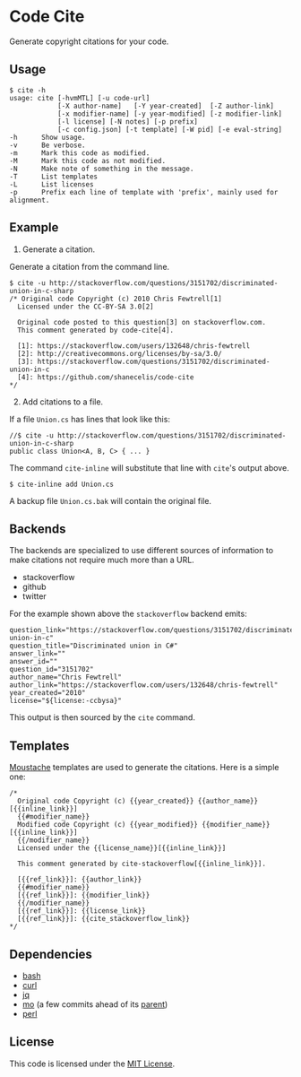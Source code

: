 # Code Cite

Generate copyright citations for your code.

Usage
-----

    $ cite -h
    usage: cite [-hvmMTL] [-u code-url]
                [-X author-name]   [-Y year-created]  [-Z author-link]
                [-x modifier-name] [-y year-modified] [-z modifier-link]
                [-l license] [-N notes] [-p prefix]
                [-c config.json] [-t template] [-W pid] [-e eval-string]
    -h      Show usage.
    -v      Be verbose.
    -m      Mark this code as modified.
    -M      Mark this code as not modified.
    -N      Make note of something in the message. 
    -T      List templates
    -L      List licenses
    -p      Prefix each line of template with 'prefix', mainly used for alignment.

Example
-------

1. Generate a citation.

Generate a citation from the command line.

    $ cite -u http://stackoverflow.com/questions/3151702/discriminated-union-in-c-sharp
    /* Original code Copyright (c) 2010 Chris Fewtrell[1]
      Licensed under the CC-BY-SA 3.0[2]
      
      Original code posted to this question[3] on stackoverflow.com.
      This comment generated by code-cite[4].
      
      [1]: https://stackoverflow.com/users/132648/chris-fewtrell
      [2]: http://creativecommons.org/licenses/by-sa/3.0/
      [3]: https://stackoverflow.com/questions/3151702/discriminated-union-in-c
      [4]: https://github.com/shanecelis/code-cite
    */
    

2. Add citations to a file.

If a file `Union.cs` has lines that look like this:

    //$ cite -u http://stackoverflow.com/questions/3151702/discriminated-union-in-c-sharp
    public class Union<A, B, C> { ... }

The command `cite-inline` will substitute that line with `cite`'s output above.

    $ cite-inline add Union.cs
    
A backup file `Union.cs.bak` will contain the original file.

Backends
---------

The backends are specialized to use different sources of information to make citations 
not require much more than a URL.

- stackoverflow
- github
- twitter

For the example shown above the `stackoverflow` backend emits:

    question_link="https://stackoverflow.com/questions/3151702/discriminated-union-in-c"
    question_title="Discriminated union in C#"
    answer_link=""
    answer_id=""
    question_id="3151702"
    author_name="Chris Fewtrell"
    author_link="https://stackoverflow.com/users/132648/chris-fewtrell"
    year_created="2010"
    license="${license:-ccbysa}"
    
This output is then sourced by the `cite` command.

Templates
----------

[Moustache](https://mustache.github.io) templates are used to generate the citations.  Here is a simple one:

    /* 
      Original code Copyright (c) {{year_created}} {{author_name}}[{{inline_link}}]
      {{#modifier_name}}
      Modified code Copyright (c) {{year_modified}} {{modifier_name}}[{{inline_link}}]
      {{/modifier_name}}
      Licensed under the {{license_name}}[{{inline_link}}]

      This comment generated by cite-stackoverflow[{{inline_link}}].

      [{{ref_link}}]: {{author_link}}
      {{#modifier_name}}
      [{{ref_link}}]: {{modifier_link}}
      {{/modifier_name}}
      [{{ref_link}}]: {{license_link}}
      [{{ref_link}}]: {{cite_stackoverflow_link}}
    */


Dependencies
------------
- [bash](https://www.gnu.org/software/bash/)
- [curl](https://curl.haxx.se)
- [jq](https://stedolan.github.io/jq/)
- [mo](https://github.com/shanecelis/mo) (a few commits ahead of its [parent](https://github.com/tests-always-included/mo))
- [perl](https://www.perl.org)

License
--------

This code is licensed under the [MIT License](https://opensource.org/licenses/MIT).
